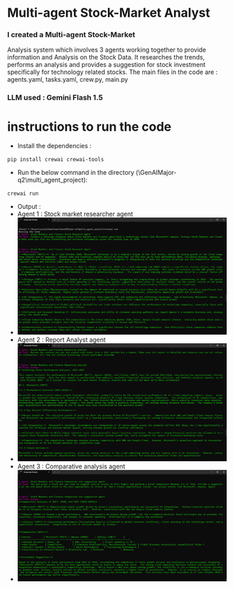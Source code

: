 # Multi-agent Stock-Market Analyst
### I created a Multi-agent Stock-Market
Analysis system which involves 3 agents
working together to provide information and
Analysis on the Stock Data. It researches the
trends, performs an analysis and provides a
suggestion for stock investment specifically
for technology related stocks. The main files
in the code are : agents.yaml, tasks.yaml,
crew.py, main.py

### LLM used : Gemini Flash 1.5

# instructions to run the code 

* Install the dependencies :
```
pip install crewai crewai-tools
```
* Run the below command in the directory (\GenAIMajor-q2\multi_agent_project):
```
crewai run
```
* Output :
* Agent 1 : Stock market researcher agent
* ![](GenAIMajor-q2/1.png)
* Agent 2 : Report Analyst agent
* ![](GenAIMajor-q2/2.png)
* Agent 3 : Comparative analysis agent
* ![](GenAIMajor-q2/3.png)

